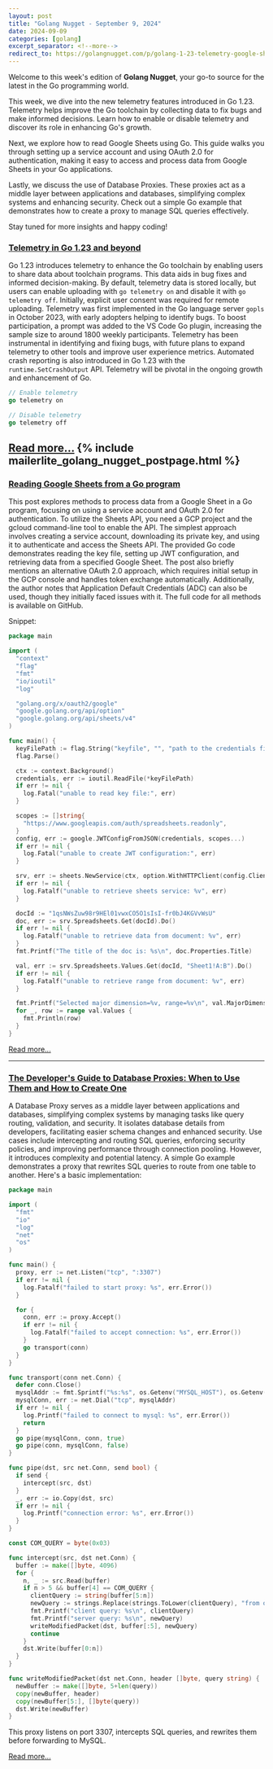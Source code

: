 ```yaml
---
layout: post
title: "Golang Nugget - September 9, 2024"
date: 2024-09-09
categories: [golang]
excerpt_separator: <!--more-->
redirect_to: https://golangnugget.com/p/golang-1-23-telemetry-google-sheets-database-proxies-09-09-2024
---
```

Welcome to this week's edition of **Golang Nugget**, your go-to source for the latest in the Go programming world.

This week, we dive into the new telemetry features introduced in Go 1.23. Telemetry helps improve the Go toolchain by collecting data to fix bugs and make informed decisions. Learn how to enable or disable telemetry and discover its role in enhancing Go's growth.

Next, we explore how to read Google Sheets using Go. This guide walks you through setting up a service account and using OAuth 2.0 for authentication, making it easy to access and process data from Google Sheets in your Go applications.

Lastly, we discuss the use of Database Proxies. These proxies act as a middle layer between applications and databases, simplifying complex systems and enhancing security. Check out a simple Go example that demonstrates how to create a proxy to manage SQL queries effectively.

Stay tuned for more insights and happy coding!
<!--more-->
### [Telemetry in Go 1.23 and beyond](https://go.dev/blog/gotelemetry)

Go 1.23 introduces telemetry to enhance the Go toolchain by enabling users to share data about toolchain programs. This data aids in bug fixes and informed decision-making. By default, telemetry data is stored locally, but users can enable uploading with `go telemetry on` and disable it with `go telemetry off`. Initially, explicit user consent was required for remote uploading. Telemetry was first implemented in the Go language server `gopls` in October 2023, with early adopters helping to identify bugs. To boost participation, a prompt was added to the VS Code Go plugin, increasing the sample size to around 1800 weekly participants. Telemetry has been instrumental in identifying and fixing bugs, with future plans to expand telemetry to other tools and improve user experience metrics. Automated crash reporting is also introduced in Go 1.23 with the `runtime.SetCrashOutput` API. Telemetry will be pivotal in the ongoing growth and enhancement of Go.

```go
// Enable telemetry
go telemetry on

// Disable telemetry
go telemetry off
```

[Read more...](https://go.dev/blog/gotelemetry)
{% include mailerlite_golang_nugget_postpage.html %}
---

### [Reading Google Sheets from a Go program](https://eli.thegreenplace.net/2024/reading-google-sheets-from-a-go-program/)

This post explores methods to process data from a Google Sheet in a Go program, focusing on using a service account and OAuth 2.0 for authentication. To utilize the Sheets API, you need a GCP project and the gcloud command-line tool to enable the API. The simplest approach involves creating a service account, downloading its private key, and using it to authenticate and access the Sheets API. The provided Go code demonstrates reading the key file, setting up JWT configuration, and retrieving data from a specified Google Sheet. The post also briefly mentions an alternative OAuth 2.0 approach, which requires initial setup in the GCP console and handles token exchange automatically. Additionally, the author notes that Application Default Credentials (ADC) can also be used, though they initially faced issues with it. The full code for all methods is available on GitHub.

Snippet:
```go
package main

import (
  "context"
  "flag"
  "fmt"
  "io/ioutil"
  "log"

  "golang.org/x/oauth2/google"
  "google.golang.org/api/option"
  "google.golang.org/api/sheets/v4"
)

func main() {
  keyFilePath := flag.String("keyfile", "", "path to the credentials file")
  flag.Parse()

  ctx := context.Background()
  credentials, err := ioutil.ReadFile(*keyFilePath)
  if err != nil {
    log.Fatal("unable to read key file:", err)
  }

  scopes := []string{
    "https://www.googleapis.com/auth/spreadsheets.readonly",
  }
  config, err := google.JWTConfigFromJSON(credentials, scopes...)
  if err != nil {
    log.Fatal("unable to create JWT configuration:", err)
  }

  srv, err := sheets.NewService(ctx, option.WithHTTPClient(config.Client(ctx)))
  if err != nil {
    log.Fatalf("unable to retrieve sheets service: %v", err)
  }

  docId := "1qsNWsZuw98r9HEl01vwxCO5O1sIsI-fr0bJ4KGVvWsU"
  doc, err := srv.Spreadsheets.Get(docId).Do()
  if err != nil {
    log.Fatalf("unable to retrieve data from document: %v", err)
  }
  fmt.Printf("The title of the doc is: %s\n", doc.Properties.Title)

  val, err := srv.Spreadsheets.Values.Get(docId, "Sheet1!A:B").Do()
  if err != nil {
    log.Fatalf("unable to retrieve range from document: %v", err)
  }

  fmt.Printf("Selected major dimension=%v, range=%v\n", val.MajorDimension, val.Range)
  for _, row := range val.Values {
    fmt.Println(row)
  }
}
```

[Read more...](https://eli.thegreenplace.net/2024/reading-google-sheets-from-a-go-program/)

---

### [The Developer's Guide to Database Proxies: When to Use Them and How to Create One](https://packagemain.tech/p/the-developers-guide-to-database)

A Database Proxy serves as a middle layer between applications and databases, simplifying complex systems by managing tasks like query routing, validation, and security. It isolates database details from developers, facilitating easier schema changes and enhanced security. Use cases include intercepting and routing SQL queries, enforcing security policies, and improving performance through connection pooling. However, it introduces complexity and potential latency. A simple Go example demonstrates a proxy that rewrites SQL queries to route from one table to another. Here's a basic implementation:

```go
package main

import (
  "fmt"
  "io"
  "log"
  "net"
  "os"
)

func main() {
  proxy, err := net.Listen("tcp", ":3307")
  if err != nil {
    log.Fatalf("failed to start proxy: %s", err.Error())
  }

  for {
    conn, err := proxy.Accept()
    if err != nil {
      log.Fatalf("failed to accept connection: %s", err.Error())
    }
    go transport(conn)
  }
}

func transport(conn net.Conn) {
  defer conn.Close()
  mysqlAddr := fmt.Sprintf("%s:%s", os.Getenv("MYSQL_HOST"), os.Getenv("MYSQL_PORT"))
  mysqlConn, err := net.Dial("tcp", mysqlAddr)
  if err != nil {
    log.Printf("failed to connect to mysql: %s", err.Error())
    return
  }
  go pipe(mysqlConn, conn, true)
  go pipe(conn, mysqlConn, false)
}

func pipe(dst, src net.Conn, send bool) {
  if send {
    intercept(src, dst)
  }
  _, err := io.Copy(dst, src)
  if err != nil {
    log.Printf("connection error: %s", err.Error())
  }
}

const COM_QUERY = byte(0x03)

func intercept(src, dst net.Conn) {
  buffer := make([]byte, 4096)
  for {
    n, _ := src.Read(buffer)
    if n > 5 && buffer[4] == COM_QUERY {
      clientQuery := string(buffer[5:n])
      newQuery := strings.Replace(strings.ToLower(clientQuery), "from orders_v1", "from orders_v2", -1)
      fmt.Printf("client query: %s\n", clientQuery)
      fmt.Printf("server query: %s\n", newQuery)
      writeModifiedPacket(dst, buffer[:5], newQuery)
      continue
    }
    dst.Write(buffer[0:n])
  }
}

func writeModifiedPacket(dst net.Conn, header []byte, query string) {
  newBuffer := make([]byte, 5+len(query))
  copy(newBuffer, header)
  copy(newBuffer[5:], []byte(query))
  dst.Write(newBuffer)
}
```

This proxy listens on port 3307, intercepts SQL queries, and rewrites them before forwarding to MySQL.

[Read more...](https://packagemain.tech/p/the-developers-guide-to-database)